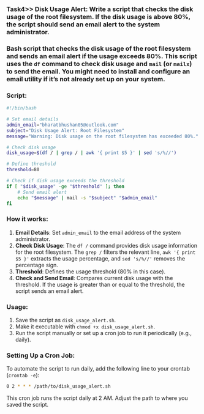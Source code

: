 ### Task4>> Disk Usage Alert: Write a script that checks the disk usage of the root filesystem. If the disk usage is above 80%, the script should send an email alert to the system administrator.

### Bash script that checks the disk usage of the root filesystem and sends an email alert if the usage exceeds 80%. This script uses the `df` command to check disk usage and `mail` (or `mailx`) to send the email. You might need to install and configure an email utility if it’s not already set up on your system.

### Script:

```bash
#!/bin/bash

# Set email details
admin_email="bharatbhushan05@outlook.com"
subject="Disk Usage Alert: Root Filesystem"
message="Warning: Disk usage on the root filesystem has exceeded 80%."

# Check disk usage
disk_usage=$(df / | grep / | awk '{ print $5 }' | sed 's/%//')

# Define threshold
threshold=80

# Check if disk usage exceeds the threshold
if [ "$disk_usage" -ge "$threshold" ]; then
    # Send email alert
    echo "$message" | mail -s "$subject" "$admin_email"
fi
```

### How it works:
1. **Email Details**: Set `admin_email` to the email address of the system administrator.
2. **Check Disk Usage**: The `df /` command provides disk usage information for the root filesystem. The `grep /` filters the relevant line, `awk '{ print $5 }'` extracts the usage percentage, and `sed 's/%//'` removes the percentage sign.
3. **Threshold**: Defines the usage threshold (80% in this case).
4. **Check and Send Email**: Compares current disk usage with the threshold. If the usage is greater than or equal to the threshold, the script sends an email alert.

### Usage:
1. Save the script as `disk_usage_alert.sh`.
2. Make it executable with `chmod +x disk_usage_alert.sh`.
3. Run the script manually or set up a cron job to run it periodically (e.g., daily).

### Setting Up a Cron Job:
To automate the script to run daily, add the following line to your crontab (`crontab -e`):

```bash
0 2 * * * /path/to/disk_usage_alert.sh
```

This cron job runs the script daily at 2 AM. Adjust the path to where you saved the script.
